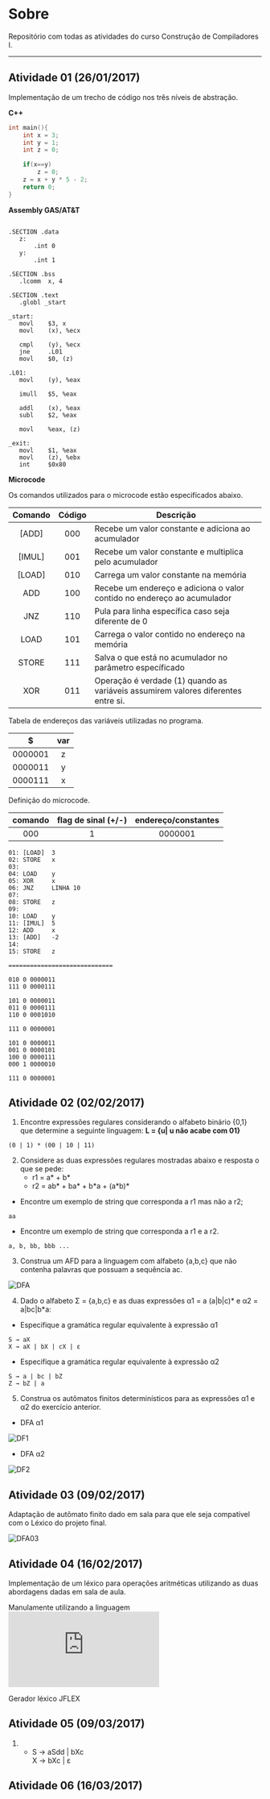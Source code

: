 # Sobre
Repositório com todas as atividades do curso Construção de Compiladores I.

--------

## Atividade 01 (26/01/2017)
Implementação de um trecho de código nos três níveis de abstração.

**C++**
```cpp
int main(){
	int x = 3;
	int y = 1;
	int z = 0;

	if(x==y)
		z = 0;
	z = x + y * 5 - 2;
	return 0;
}
```

**Assembly GAS/AT&T**

 ```assembly

.SECTION .data
	z:
		.int 0
	y:
		.int 1

.SECTION .bss
	.lcomm	x, 4

.SECTION .text
	.globl _start

_start:
	movl	$3, x
	movl	(x), %ecx

	cmpl    (y), %ecx
	jne     .L01
	movl    $0, (z)

.L01:
	movl	(y), %eax

	imull  	$5, %eax

	addl   	(x), %eax
	subl   	$2, %eax

	movl   	%eax, (z)

_exit:
	movl  	$1, %eax
	movl  	(z), %ebx
	int 	$0x80

 ```
 **Microcode**

Os comandos utilizados para o microcode estão especifícados abaixo.

|Comando|Código|Descrição|
|:--------:|:--------:|---------|
|[ADD]	 | 000 | Recebe um valor constante e adiciona ao acumulador|
|[IMUL]  | 001 | Recebe um valor constante e multiplica pelo acumulador|
|[LOAD]	 | 010 | Carrega um valor constante na memória|
|ADD		 | 100 | Recebe um endereço e adiciona o valor contido no endereço ao acumulador|
|JNZ		 | 110 | Pula para linha específica caso seja diferente de 0|
|LOAD	   | 101 | Carrega o valor contido no endereço na memória|
|STORE	 | 111 | Salva o que está no acumulador no parâmetro específicado|
|XOR	 	 | 011 | Operação é verdade (1) quando as variáveis assumirem valores diferentes entre si.|

 Tabela de endereços das variáveis utilizadas no programa.

|$|var|
|:--:|:--:|
|0000001| z|
|0000011| y|
|0000111| x|

Definição do microcode.

|comando|flag de sinal (+/-)|endereço/constantes|
|:--:|:--:|:--:|
|000|1|0000001|

```
01: [LOAD]	3
02: STORE	x
03:
04: LOAD 	y
05: XOR 	x
06: JNZ 	LINHA 10
07:
08: STORE 	z
09:
10: LOAD 	y
11: [IMUL] 	5
12: ADD 	x
13: [ADD]	-2
14:
15: STORE 	z

=============================

010	0 0000011
111	0 0000111

101 0 0000011
011 0 0000111
110 0 0001010

111 0 0000001

101 0 0000011
001 0 0000101
100 0 0000111
000 1 0000010

111 0 0000001
```

## Atividade 02 (02/02/2017)

1. Encontre expressões regulares considerando o alfabeto binário {0,1} que determine a seguinte linguagem: **L = {u| u não acabe com 01}**

```
(0 | 1) * (00 | 10 | 11)   
```
2. Considere as duas expressões regulares mostradas abaixo e resposta o que se pede:
	- r1 = a\* + b\*
	- r2 = ab\* + ba\* + b\*a + (a\*b)*

- Encontre um exemplo de string que corresponda a r1 mas não a r2;
```
aa
```
- Encontre um exemplo de string que corresponda a r1 e a r2.
```
a, b, bb, bbb ...
```

3. Construa um AFD para a linguagem com alfabeto {a,b,c} que não contenha palavras que possuam a sequência ac.

![DFA](https://github.com/alvesmarcos/at-compilers/blob/master/media/at023.png)

4. Dado o alfabeto Σ = {a,b,c} e as duas expressões α1 = a (a|b|c)\* e α2 = a|bc|b\*a:

* Especifique a gramática regular equivalente à expressão α1
```
S → aX  
X → aX | bX | cX | ε
```
* Especifique a gramática regular equivalente à expressão α2
```
S → a | bc | bZ  
Z → bZ | a
```
5. Construa os autômatos finitos determinísticos para as expressões α1 e α2 do exercício anterior.

- DFA α1

![DF1](https://github.com/alvesmarcos/at-compilers/blob/master/media/at026a.png)

- DFA α2

![DF2](https://github.com/alvesmarcos/at-compilers/blob/master/media/at026b.png)

## Atividade 03 (09/02/2017)
Adaptação de autômato finito dado em sala para que ele seja compatível com o Léxico do projeto final.

![DFA03](https://github.com/alvesmarcos/at-compilers/blob/master/media/at03.png)

## Atividade 04 (16/02/2017)
Implementação de um léxico para operações aritméticas utilizando as duas abordagens dadas em sala de aula.

Manulamente utilizando a linguagem ![C++](https://github.com/alvesmarcos/pascc/blob/master/src/lex/scanner.cc)

Gerador léxico JFLEX

## Atividade 05 (09/03/2017)

1.
   - S → aSdd | bXc  
     X → bXc | ε



## Atividade 06 (16/03/2017)

